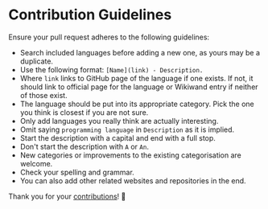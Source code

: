 # Contribution Guidelines
Ensure your pull request adheres to the following guidelines:
- Search included languages before adding a new one, as yours may be a duplicate.
- Use the following format: `[Name](link) - Description.`
- Where `link` links to GitHub page of the language if one exists. If not, it should link to official page for the language or Wikiwand entry if neither of those exist.
- The language should be put into its appropriate category. Pick the one you think is closest if you are not sure.
- Only add languages you really think are actually interesting.
- Omit saying `programming language` in `Description` as it is implied.
- Start the description with a capital and end with a full stop.
- Don't start the description with `A` or `An`.
- New categories or improvements to the existing categorisation are welcome.
- Check your spelling and grammar.
- You can also add other related websites and repositories in the end.

Thank you for your [contributions](../../edit/master/readme.md)! 💜